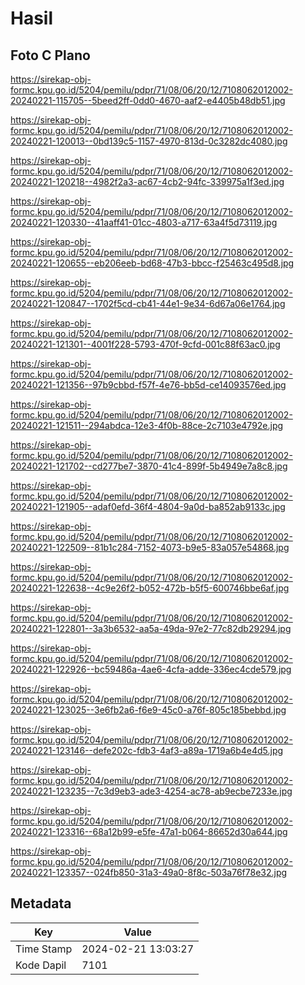 # Hasil

## Foto C Plano

https://sirekap-obj-formc.kpu.go.id/5204/pemilu/pdpr/71/08/06/20/12/7108062012002-20240221-115705--5beed2ff-0dd0-4670-aaf2-e4405b48db51.jpg

https://sirekap-obj-formc.kpu.go.id/5204/pemilu/pdpr/71/08/06/20/12/7108062012002-20240221-120013--0bd139c5-1157-4970-813d-0c3282dc4080.jpg

https://sirekap-obj-formc.kpu.go.id/5204/pemilu/pdpr/71/08/06/20/12/7108062012002-20240221-120218--4982f2a3-ac67-4cb2-94fc-339975a1f3ed.jpg

https://sirekap-obj-formc.kpu.go.id/5204/pemilu/pdpr/71/08/06/20/12/7108062012002-20240221-120330--41aaff41-01cc-4803-a717-63a4f5d73119.jpg

https://sirekap-obj-formc.kpu.go.id/5204/pemilu/pdpr/71/08/06/20/12/7108062012002-20240221-120655--eb206eeb-bd68-47b3-bbcc-f25463c495d8.jpg

https://sirekap-obj-formc.kpu.go.id/5204/pemilu/pdpr/71/08/06/20/12/7108062012002-20240221-120847--1702f5cd-cb41-44e1-9e34-6d67a06e1764.jpg

https://sirekap-obj-formc.kpu.go.id/5204/pemilu/pdpr/71/08/06/20/12/7108062012002-20240221-121301--4001f228-5793-470f-9cfd-001c88f63ac0.jpg

https://sirekap-obj-formc.kpu.go.id/5204/pemilu/pdpr/71/08/06/20/12/7108062012002-20240221-121356--97b9cbbd-f57f-4e76-bb5d-ce14093576ed.jpg

https://sirekap-obj-formc.kpu.go.id/5204/pemilu/pdpr/71/08/06/20/12/7108062012002-20240221-121511--294abdca-12e3-4f0b-88ce-2c7103e4792e.jpg

https://sirekap-obj-formc.kpu.go.id/5204/pemilu/pdpr/71/08/06/20/12/7108062012002-20240221-121702--cd277be7-3870-41c4-899f-5b4949e7a8c8.jpg

https://sirekap-obj-formc.kpu.go.id/5204/pemilu/pdpr/71/08/06/20/12/7108062012002-20240221-121905--adaf0efd-36f4-4804-9a0d-ba852ab9133c.jpg

https://sirekap-obj-formc.kpu.go.id/5204/pemilu/pdpr/71/08/06/20/12/7108062012002-20240221-122509--81b1c284-7152-4073-b9e5-83a057e54868.jpg

https://sirekap-obj-formc.kpu.go.id/5204/pemilu/pdpr/71/08/06/20/12/7108062012002-20240221-122638--4c9e26f2-b052-472b-b5f5-600746bbe6af.jpg

https://sirekap-obj-formc.kpu.go.id/5204/pemilu/pdpr/71/08/06/20/12/7108062012002-20240221-122801--3a3b6532-aa5a-49da-97e2-77c82db29294.jpg

https://sirekap-obj-formc.kpu.go.id/5204/pemilu/pdpr/71/08/06/20/12/7108062012002-20240221-122926--bc59486a-4ae6-4cfa-adde-336ec4cde579.jpg

https://sirekap-obj-formc.kpu.go.id/5204/pemilu/pdpr/71/08/06/20/12/7108062012002-20240221-123025--3e6fb2a6-f6e9-45c0-a76f-805c185bebbd.jpg

https://sirekap-obj-formc.kpu.go.id/5204/pemilu/pdpr/71/08/06/20/12/7108062012002-20240221-123146--defe202c-fdb3-4af3-a89a-1719a6b4e4d5.jpg

https://sirekap-obj-formc.kpu.go.id/5204/pemilu/pdpr/71/08/06/20/12/7108062012002-20240221-123235--7c3d9eb3-ade3-4254-ac78-ab9ecbe7233e.jpg

https://sirekap-obj-formc.kpu.go.id/5204/pemilu/pdpr/71/08/06/20/12/7108062012002-20240221-123316--68a12b99-e5fe-47a1-b064-86652d30a644.jpg

https://sirekap-obj-formc.kpu.go.id/5204/pemilu/pdpr/71/08/06/20/12/7108062012002-20240221-123357--024fb850-31a3-49a0-8f8c-503a76f78e32.jpg


## Metadata

| Key        | Value               |
| ---------- | ------------------- |
| Time Stamp | 2024-02-21 13:03:27 |
| Kode Dapil | 7101                |



